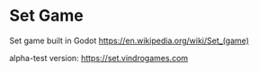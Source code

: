 # Set Game
Set game built in Godot
https://en.wikipedia.org/wiki/Set_(game)

alpha-test version:
https://set.vindrogames.com



